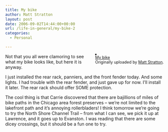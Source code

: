 ```yaml
---
title: My bike
author: Matt Stratton
layout: post
date: 2006-09-02T14:44:00+00:00
url: /life-in-general/my-bike-2
categories:
  - Personal

---
```

<div style="float:right;margin-left:10px;margin-bottom:10px;">
  <a href="http://www.flickr.com/photos/mugsy/232036554/" title="photo sharing"><img src="http://static.flickr.com/95/232036554_190eaa0cf1_m.jpg" alt="" style="border:solid 2px #000000;" /></a> <br /> <span style="font-size:.9em;margin-top:0;"> <a href="http://www.flickr.com/photos/mugsy/232036554/">My bike</a> <br /> Originally uploaded by <a href="http://www.flickr.com/people/mugsy/">Matt Stratton</a>. </span>
</div>

Not that you all were clamoring to see what my bike looks like, but here it is anyway.

I just installed the rear rack, panniers, and the front fender today. And some lights. I had trouble with the rear fender, and just gave up for now. I&#8217;ll install it later. The rear rack should offer SOME protection.

The cool thing is that Carrie discovered that there are bajillions of miles of bike paths in the Chicago area forest preserves &#8211; we&#8217;re not limited to the lakefront path and it&#8217;s annoying rollerbladers! I think tomorrow we&#8217;re going to try the North Shore Channel Trail &#8211; from what I can see, we pick it up at Lawrence, and it goes up to Evanston. I was reading that there are some dicey crossings, but it should be a fun one to try.